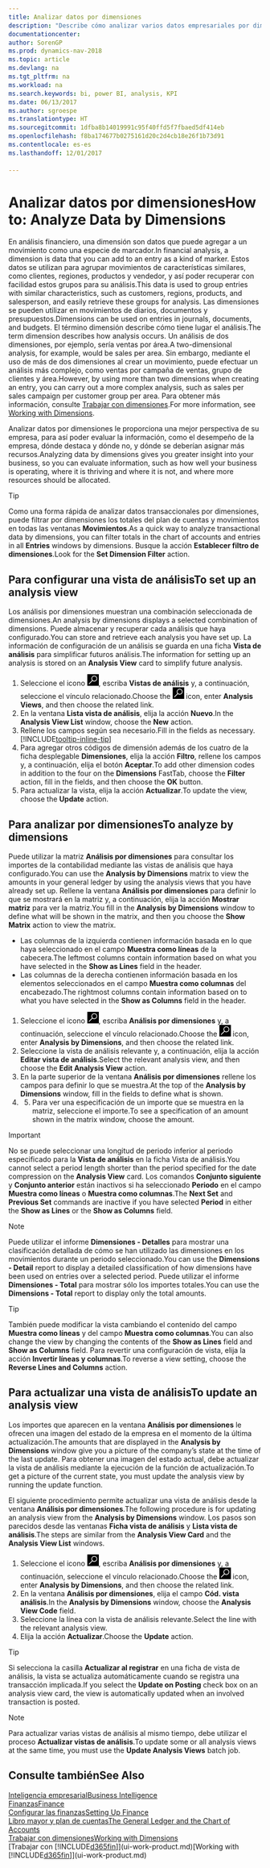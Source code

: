 ```yaml
---
title: Analizar datos por dimensiones
description: "Describe cómo analizar varios datos empresariales por dimensiones."
documentationcenter: 
author: SorenGP
ms.prod: dynamics-nav-2018
ms.topic: article
ms.devlang: na
ms.tgt_pltfrm: na
ms.workload: na
ms.search.keywords: bi, power BI, analysis, KPI
ms.date: 06/13/2017
ms.author: sgroespe
ms.translationtype: HT
ms.sourcegitcommit: 1dfba8b14019991c95f40ffd5f7fbaed5df414eb
ms.openlocfilehash: f8ba174677b0275161d20c2d4cb18e26f1b73d91
ms.contentlocale: es-es
ms.lasthandoff: 12/01/2017

---
```

#  <a name="how-to-analyze-data-by-dimensions"></a><span data-ttu-id="9165b-103">Analizar datos por dimensiones</span><span class="sxs-lookup"><span data-stu-id="9165b-103">How to: Analyze Data by Dimensions</span></span>
<span data-ttu-id="9165b-104">En análisis financiero, una dimensión son datos que puede agregar a un movimiento como una especie de marcador.</span><span class="sxs-lookup"><span data-stu-id="9165b-104">In financial analysis, a dimension is data that you can add to an entry as a kind of marker.</span></span> <span data-ttu-id="9165b-105">Estos datos se utilizan para agrupar movimientos de características similares, como clientes, regiones, productos y vendedor, y así poder recuperar con facilidad estos grupos para su análisis.</span><span class="sxs-lookup"><span data-stu-id="9165b-105">This data is used to group entries with similar characteristics, such as customers, regions, products, and salesperson, and easily retrieve these groups for analysis.</span></span> <span data-ttu-id="9165b-106">Las dimensiones se pueden utilizar en movimientos de diarios, documentos y presupuestos.</span><span class="sxs-lookup"><span data-stu-id="9165b-106">Dimensions can be used on entries in journals, documents, and budgets.</span></span> <span data-ttu-id="9165b-107">El término dimensión describe cómo tiene lugar el análisis.</span><span class="sxs-lookup"><span data-stu-id="9165b-107">The term dimension describes how analysis occurs.</span></span> <span data-ttu-id="9165b-108">Un análisis de dos dimensiones, por ejemplo, sería ventas por área.</span><span class="sxs-lookup"><span data-stu-id="9165b-108">A two-dimensional analysis, for example, would be sales per area.</span></span> <span data-ttu-id="9165b-109">Sin embargo, mediante el uso de más de dos dimensiones al crear un movimiento, puede efectuar un análisis más complejo, como ventas por campaña de ventas, grupo de clientes y área.</span><span class="sxs-lookup"><span data-stu-id="9165b-109">However, by using more than two dimensions when creating an entry, you can carry out a more complex analysis, such as sales per sales campaign per customer group per area.</span></span> <span data-ttu-id="9165b-110">Para obtener más información, consulte [Trabajar con dimensiones](finance-dimensions.md).</span><span class="sxs-lookup"><span data-stu-id="9165b-110">For more information, see [Working with Dimensions](finance-dimensions.md).</span></span>

<span data-ttu-id="9165b-111">Analizar datos por dimensiones le proporciona una mejor perspectiva de su empresa, para así poder evaluar la información, como el desempeño de la empresa, dónde destaca y dónde no, y dónde se deberían asignar más recursos.</span><span class="sxs-lookup"><span data-stu-id="9165b-111">Analyzing data by dimensions gives you greater insight into your business, so you can evaluate information, such as how well your business is operating, where it is thriving and where it is not, and where more resources should be allocated.</span></span>

> [!TIP]
> <span data-ttu-id="9165b-112">Como una forma rápida de analizar datos transaccionales por dimensiones, puede filtrar por dimensiones los totales del plan de cuentas y movimientos en todas las ventanas **Movimientos**.</span><span class="sxs-lookup"><span data-stu-id="9165b-112">As a quick way to analyze transactional data by dimensions, you can filter totals in the chart of accounts and entries in all **Entries** windows by dimensions.</span></span> <span data-ttu-id="9165b-113">Busque la acción **Establecer filtro de dimensiones**.</span><span class="sxs-lookup"><span data-stu-id="9165b-113">Look for the **Set Dimension Filter** action.</span></span>

## <a name="to-set-up-an-analysis-view"></a><span data-ttu-id="9165b-114">Para configurar una vista de análisis</span><span class="sxs-lookup"><span data-stu-id="9165b-114">To set up an analysis view</span></span>  
<span data-ttu-id="9165b-115">Los análisis por dimensiones muestran una combinación seleccionada de dimensiones.</span><span class="sxs-lookup"><span data-stu-id="9165b-115">An analysis by dimensions displays a selected combination of dimensions.</span></span> <span data-ttu-id="9165b-116">Puede almacenar y recuperar cada análisis que haya configurado.</span><span class="sxs-lookup"><span data-stu-id="9165b-116">You can store and retrieve each analysis you have set up.</span></span> <span data-ttu-id="9165b-117">La información de configuración de un análisis se guarda en una ficha **Vista de análisis** para simplificar futuros análisis.</span><span class="sxs-lookup"><span data-stu-id="9165b-117">The information for setting up an analysis is stored on an **Analysis View** card to simplify future analysis.</span></span>  

1. <span data-ttu-id="9165b-118">Seleccione el icono ![Buscar página o informe](media/ui-search/search_small.png "icono Buscar página o informe"), escriba **Vistas de análisis** y, a continuación, seleccione el vínculo relacionado.</span><span class="sxs-lookup"><span data-stu-id="9165b-118">Choose the ![Search for Page or Report](media/ui-search/search_small.png "Search for Page or Report icon") icon, enter **Analysis Views**, and then choose the related link.</span></span>  
2. <span data-ttu-id="9165b-119">En la ventana **Lista vista de análisis**, elija la acción **Nuevo**.</span><span class="sxs-lookup"><span data-stu-id="9165b-119">In the **Analysis View List** window, choose the **New** action.</span></span>
3. <span data-ttu-id="9165b-120">Rellene los campos según sea necesario.</span><span class="sxs-lookup"><span data-stu-id="9165b-120">Fill in the fields as necessary.</span></span> [!INCLUDE[tooltip-inline-tip](includes/tooltip-inline-tip_md.md)]
4. <span data-ttu-id="9165b-121">Para agregar otros códigos de dimensión además de los cuatro de la ficha desplegable **Dimensiones**, elija la acción **Filtro**, rellene los campos y, a continuación, elija el botón **Aceptar**.</span><span class="sxs-lookup"><span data-stu-id="9165b-121">To add other dimension codes in addition to the four on the **Dimensions** FastTab, choose the **Filter** action, fill in the fields, and then choose the **OK** button.</span></span>  
5. <span data-ttu-id="9165b-122">Para actualizar la vista, elija la acción **Actualizar**.</span><span class="sxs-lookup"><span data-stu-id="9165b-122">To update the view, choose the **Update** action.</span></span>

## <a name="to-analyze-by-dimensions"></a><span data-ttu-id="9165b-123">Para analizar por dimensiones</span><span class="sxs-lookup"><span data-stu-id="9165b-123">To analyze by dimensions</span></span>
<span data-ttu-id="9165b-124">Puede utilizar la matriz **Análisis por dimensiones** para consultar los importes de la contabilidad mediante las vistas de análisis que haya configurado.</span><span class="sxs-lookup"><span data-stu-id="9165b-124">You can use the **Analysis by Dimensions** matrix to view the amounts in your general ledger by using the analysis views that you have already set up.</span></span> <span data-ttu-id="9165b-125">Rellene la ventana **Análisis por dimensiones** para definir lo que se mostrará en la matriz y, a continuación, elija la acción **Mostrar matriz** para ver la matriz.</span><span class="sxs-lookup"><span data-stu-id="9165b-125">You fill in the **Analysis by Dimensions** window to define what will be shown in the matrix, and then you choose the **Show Matrix** action to view the matrix.</span></span>  

- <span data-ttu-id="9165b-126">Las columnas de la izquierda contienen información basada en lo que haya seleccionado en el campo **Muestra como líneas** de la cabecera.</span><span class="sxs-lookup"><span data-stu-id="9165b-126">The leftmost columns contain information based on what you have selected in the **Show as Lines** field in the header.</span></span>  
- <span data-ttu-id="9165b-127">Las columnas de la derecha contienen información basada en los elementos seleccionados en el campo **Muestra como columnas** del encabezado.</span><span class="sxs-lookup"><span data-stu-id="9165b-127">The rightmost columns contain information based on to what you have selected in the **Show as Columns** field in the header.</span></span>  

1. <span data-ttu-id="9165b-128">Seleccione el icono ![Buscar página o informe](media/ui-search/search_small.png "icono Buscar página o informe"), escriba **Análisis por dimensiones** y, a continuación, seleccione el vínculo relacionado.</span><span class="sxs-lookup"><span data-stu-id="9165b-128">Choose the ![Search for Page or Report](media/ui-search/search_small.png "Search for Page or Report icon") icon, enter **Analysis by Dimensions**, and then choose the related link.</span></span>  
2. <span data-ttu-id="9165b-129">Seleccione la vista de análisis relevante y, a continuación, elija la acción **Editar vista de análisis**.</span><span class="sxs-lookup"><span data-stu-id="9165b-129">Select the relevant analysis view,  and then choose the **Edit Analysis View** action.</span></span>
3. <span data-ttu-id="9165b-130">En la parte superior de la ventana **Análisis por dimensiones** rellene los campos para definir lo que se muestra.</span><span class="sxs-lookup"><span data-stu-id="9165b-130">At the top of the **Analysis by Dimensions** window, fill in the fields to define what is shown.</span></span>
4. 5. <span data-ttu-id="9165b-131">Para ver una especificación de un importe que se muestra en la matriz, seleccione el importe.</span><span class="sxs-lookup"><span data-stu-id="9165b-131">To see a specification of an amount shown in the matrix window, choose the amount.</span></span>  

> [!IMPORTANT]  
>   <span data-ttu-id="9165b-132">No se puede seleccionar una longitud de periodo inferior al periodo especificado para la **Vista de análisis** en la ficha Vista de análisis.</span><span class="sxs-lookup"><span data-stu-id="9165b-132">You cannot select a period length shorter than the period specified for the date compression on the **Analysis View** card.</span></span> <span data-ttu-id="9165b-133">Los comandos **Conjunto siguiente** y **Conjunto anterior** están inactivos si ha seleccionado **Periodo** en el campo **Muestra como líneas** o **Muestra como columnas**.</span><span class="sxs-lookup"><span data-stu-id="9165b-133">The **Next Set** and **Previous Set** commands are inactive if you have selected **Period** in either the **Show as Lines** or the **Show as Columns** field.</span></span>  

> [!NOTE]  
>   <span data-ttu-id="9165b-134">Puede utilizar el informe **Dimensiones - Detalles** para mostrar una clasificación detallada de cómo se han utilizado las dimensiones en los movimientos durante un periodo seleccionado.</span><span class="sxs-lookup"><span data-stu-id="9165b-134">You can use the **Dimensions - Detail** report to display a detailed classification of how dimensions have been used on entries over a selected period.</span></span> <span data-ttu-id="9165b-135">Puede utilizar el informe **Dimensiones - Total** para mostrar sólo los importes totales.</span><span class="sxs-lookup"><span data-stu-id="9165b-135">You can use the **Dimensions - Total** report to display only the total amounts.</span></span>  

> [!TIP]  
>   <span data-ttu-id="9165b-136">También puede modificar la vista cambiando el contenido del campo **Muestra como líneas** y del campo **Muestra como columnas**.</span><span class="sxs-lookup"><span data-stu-id="9165b-136">You can also change the view by changing the contents of the **Show as Lines** field and **Show as Columns** field.</span></span> <span data-ttu-id="9165b-137">Para revertir una configuración de vista, elija la acción **Invertir líneas y columnas**.</span><span class="sxs-lookup"><span data-stu-id="9165b-137">To reverse a view setting, choose the **Reverse Lines and Columns** action.</span></span>

## <a name="to-update-an-analysis-view"></a><span data-ttu-id="9165b-138">Para actualizar una vista de análisis</span><span class="sxs-lookup"><span data-stu-id="9165b-138">To update an analysis view</span></span>  
<span data-ttu-id="9165b-139">Los importes que aparecen en la ventana **Análisis por dimensiones** le ofrecen una imagen del estado de la empresa en el momento de la última actualización.</span><span class="sxs-lookup"><span data-stu-id="9165b-139">The amounts that are displayed in the **Analysis by Dimensions** window give you a picture of the company’s state at the time of the last update.</span></span> <span data-ttu-id="9165b-140">Para obtener una imagen del estado actual, debe actualizar la vista de análisis mediante la ejecución de la función de actualización.</span><span class="sxs-lookup"><span data-stu-id="9165b-140">To get a picture of the current state, you must update the analysis view by running the update function.</span></span>

<span data-ttu-id="9165b-141">El siguiente procedimiento permite actualizar una vista de análisis desde la ventana **Análisis por dimensiones**.</span><span class="sxs-lookup"><span data-stu-id="9165b-141">The following procedure is for updating an analysis view from the **Analysis by Dimensions** window.</span></span> <span data-ttu-id="9165b-142">Los pasos son parecidos desde las ventanas **Ficha vista de análisis** y **Lista vista de análisis**.</span><span class="sxs-lookup"><span data-stu-id="9165b-142">The steps are similar from the **Analysis View Card** and the **Analysis View List** windows.</span></span>  

1. <span data-ttu-id="9165b-143">Seleccione el icono ![Buscar página o informe](media/ui-search/search_small.png "icono Buscar página o informe"), escriba **Análisis por dimensiones** y, a continuación, seleccione el vínculo relacionado.</span><span class="sxs-lookup"><span data-stu-id="9165b-143">Choose the ![Search for Page or Report](media/ui-search/search_small.png "Search for Page or Report icon") icon, enter **Analysis by Dimensions**, and then choose the related link.</span></span>  
2. <span data-ttu-id="9165b-144">En la ventana **Análisis por dimensiones**, elija el campo **Cód. vista análisis**.</span><span class="sxs-lookup"><span data-stu-id="9165b-144">In the **Analysis by Dimensions** window, choose the **Analysis View Code** field.</span></span>  
3. <span data-ttu-id="9165b-145">Seleccione la línea con la vista de análisis relevante.</span><span class="sxs-lookup"><span data-stu-id="9165b-145">Select the line with the relevant analysis view.</span></span>  
4. <span data-ttu-id="9165b-146">Elija la acción **Actualizar**.</span><span class="sxs-lookup"><span data-stu-id="9165b-146">Choose the **Update** action.</span></span>  

> [!TIP]  
>   <span data-ttu-id="9165b-147">Si selecciona la casilla **Actualizar al registrar** en una ficha de vista de análisis, la vista se actualiza automáticamente cuando se registra una transacción implicada.</span><span class="sxs-lookup"><span data-stu-id="9165b-147">If you select the **Update on Posting** check box on an analysis view card, the view is automatically updated when an involved transaction is posted.</span></span>

> [!NOTE]  
>   <span data-ttu-id="9165b-148">Para actualizar varias vistas de análisis al mismo tiempo, debe utilizar el proceso **Actualizar vistas de análisis**.</span><span class="sxs-lookup"><span data-stu-id="9165b-148">To update some or all analysis views at the same time, you must use the **Update Analysis Views** batch job.</span></span>  

## <a name="see-also"></a><span data-ttu-id="9165b-149">Consulte también</span><span class="sxs-lookup"><span data-stu-id="9165b-149">See Also</span></span>
[<span data-ttu-id="9165b-150">Inteligencia empresarial</span><span class="sxs-lookup"><span data-stu-id="9165b-150">Business Intelligence</span></span>](bi.md)  
[<span data-ttu-id="9165b-151">Finanzas</span><span class="sxs-lookup"><span data-stu-id="9165b-151">Finance</span></span>](finance.md)  
[<span data-ttu-id="9165b-152">Configurar las finanzas</span><span class="sxs-lookup"><span data-stu-id="9165b-152">Setting Up Finance</span></span>](finance-setup-finance.md)  
[<span data-ttu-id="9165b-153">Libro mayor y plan de cuentas</span><span class="sxs-lookup"><span data-stu-id="9165b-153">The General Ledger and the Chart of Accounts</span></span>](finance-general-ledger.md)  
[<span data-ttu-id="9165b-154">Trabajar con dimensiones</span><span class="sxs-lookup"><span data-stu-id="9165b-154">Working with Dimensions</span></span>](finance-dimensions.md)  
<span data-ttu-id="9165b-155">[Trabajar con [!INCLUDE[d365fin](includes/d365fin_md.md)]](ui-work-product.md)</span><span class="sxs-lookup"><span data-stu-id="9165b-155">[Working with [!INCLUDE[d365fin](includes/d365fin_md.md)]](ui-work-product.md)</span></span>  

